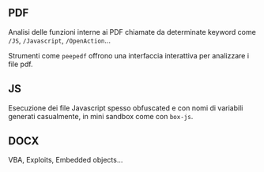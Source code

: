 ## PDF

Analisi delle funzioni interne ai PDF chiamate da determinate keyword come `/JS`, `/Javascript`, `/OpenAction`...

Strumenti come `peepedf` offrono una interfaccia interattiva per analizzare i file pdf.

## JS

Esecuzione dei file Javascript spesso obfuscated e con nomi di variabili generati casualmente, in mini sandbox come con `box-js`.

## DOCX

VBA, Exploits, Embedded objects...